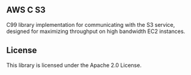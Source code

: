 ## AWS C S3

C99 library implementation for communicating with the S3 service, designed for maximizing throughput on high bandwidth EC2 instances.

## License

This library is licensed under the Apache 2.0 License. 
